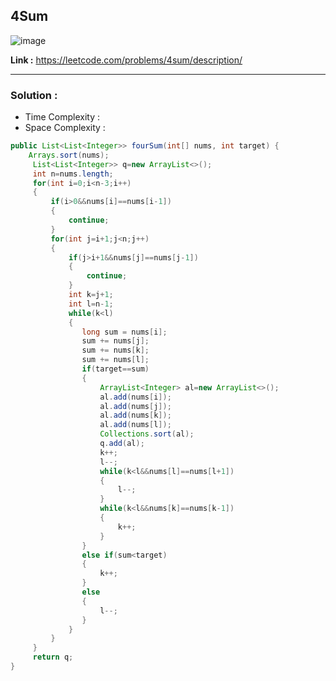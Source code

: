 ## 4Sum 

![image](https://github.com/alkabharti/Arrays/assets/23376002/7f3004c0-5b1e-49e0-bbbf-e2491561f197)

**Link :** https://leetcode.com/problems/4sum/description/

-------------------------------------------------------------------------------------------------------------------------------------------------------------------

### Solution : 

- Time Complexity :
- Space Complexity : 


``` java
public List<List<Integer>> fourSum(int[] nums, int target) {
    Arrays.sort(nums);
     List<List<Integer>> q=new ArrayList<>();
     int n=nums.length;
     for(int i=0;i<n-3;i++)
     {
         if(i>0&&nums[i]==nums[i-1])
         {
             continue;
         }
         for(int j=i+1;j<n;j++)
         {
             if(j>i+1&&nums[j]==nums[j-1])
             {
                 continue;
             }
             int k=j+1;
             int l=n-1;
             while(k<l)
             {
                long sum = nums[i];
                sum += nums[j];
                sum += nums[k];
                sum += nums[l];
                if(target==sum)
                {
                    ArrayList<Integer> al=new ArrayList<>();
                    al.add(nums[i]);
                    al.add(nums[j]);
                    al.add(nums[k]);
                    al.add(nums[l]);
                    Collections.sort(al);
                    q.add(al);
                    k++;
                    l--;
                    while(k<l&&nums[l]==nums[l+1])
                    {
                        l--;
                    }
                    while(k<l&&nums[k]==nums[k-1])
                    {
                        k++;
                    }
                }
                else if(sum<target)
                {
                    k++;
                }
                else
                {
                    l--;
                }
             }
         }
     }
     return q;
}

```



